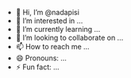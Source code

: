 - 👋 Hi, I’m @nadapisi
- 👀 I’m interested in ...
- 🌱 I’m currently learning ...
- 💞️ I’m looking to collaborate on ...
- 📫 How to reach me ...
- 😄 Pronouns: ...
- ⚡ Fun fact: ...

<!---
nadapisi/nadapisi is a ✨ special ✨ repository because its `README.md` (this file) appears on your GitHub profile.
You can click the Preview link to take a look at your changes.
--->
